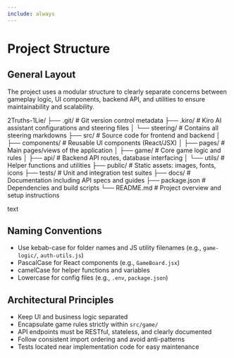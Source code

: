 ```yaml
---
include: always
---
```


# Project Structure

## General Layout  

The project uses a modular structure to clearly separate concerns between gameplay logic, UI components, backend API, and utilities to ensure maintainability and scalability.

2Truths-1Lie/
├── .git/ # Git version control metadata
├── .kiro/ # Kiro AI assistant configurations and steering files
│ └── steering/ # Contains all steering markdowns
├── src/ # Source code for frontend and backend
│ ├── components/ # Reusable UI components (React/JSX)
│ ├── pages/ # Main pages/views of the application
│ ├── game/ # Core game logic and rules
│ ├── api/ # Backend API routes, database interfacing
│ └── utils/ # Helper functions and utilities
├── public/ # Static assets: images, fonts, icons
├── tests/ # Unit and integration test suites
├── docs/ # Documentation including API specs and guides
├── package.json # Dependencies and build scripts
└── README.md # Project overview and setup instructions

text

## Naming Conventions  
- Use kebab-case for folder names and JS utility filenames (e.g., `game-logic/`, `auth-utils.js`)  
- PascalCase for React components (e.g., `GameBoard.jsx`)  
- camelCase for helper functions and variables  
- Lowercase for config files (e.g., `.env`, `package.json`)  

## Architectural Principles  
- Keep UI and business logic separated  
- Encapsulate game rules strictly within `src/game/`  
- API endpoints must be RESTful, stateless, and clearly documented  
- Follow consistent import ordering and avoid anti-patterns  
- Tests located near implementation code for easy maintenance